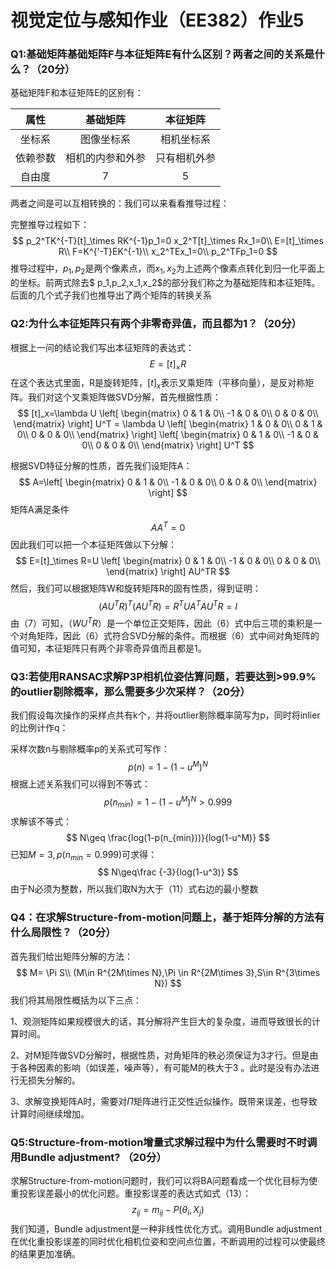 # 视觉定位与感知作业（EE382）作业5

### Q1:基础矩阵基础矩阵F与本征矩阵E有什么区别？两者之间的关系是什么？（20分）

基础矩阵F和本征矩阵E的区别有：

|   属性   |     基础矩阵     |   本征矩阵   |
| :------: | :--------------: | :----------: |
|  坐标系  |    图像坐标系    |  相机坐标系  |
| 依赖参数 | 相机的内参和外参 | 只有相机外参 |
|  自由度  |        7         |      5       |

两者之间是可以互相转换的：我们可以来看看推导过程：

完整推导过程如下：
$$
p_2^TK^{-T}[t]_\times RK^{-1}p_1=0
x_2^T[t]_\times Rx_1=0\\
E=[t]_\times R\\
F=K^{'-T}EK^{-1}\\
x_2^TEx_1=0\\
p_2^TFp_1=0
$$
推导过程中，$p_1,p_2$是两个像素点，而$x_1,x_2$为上述两个像素点转化到归一化平面上的坐标。前两式除去$ p_1,p_2,x_1,x_2$的部分我们称之为基础矩阵和本征矩阵。后面的几个式子我们也推导出了两个矩阵的转换关系



### Q2:为什么本征矩阵只有两个非零奇异值，而且都为1？（20分）

根据上一问的结论我们写出本征矩阵的表达式：
$$
E=[t]_\times R
$$
在这个表达式里面，R是旋转矩阵，$[t]_x$表示叉乘矩阵（平移向量），是反对称矩阵。我们对这个叉乘矩阵做SVD分解，首先根据性质：
$$
[t]_x=\lambda U 
\left[
 \begin{matrix}
   0 & 1 & 0\\
   -1 & 0 & 0\\
   0 & 0 & 0\\
  \end{matrix} 
\right]
U^T = \lambda U
\left[
 \begin{matrix}
   1 & 0 & 0\\
   0 & 1 & 0\\
   0 & 0 & 0\\
  \end{matrix} 
\right]
\left[
 \begin{matrix}
   0 & 1 & 0\\
   -1 & 0 & 0\\
   0 & 0 & 0\\
  \end{matrix} 
\right]
U^T
$$


根据SVD特征分解的性质，首先我们设矩阵A：
$$
A=\left[
 \begin{matrix}
   0 & 1 & 0\\
   -1 & 0 & 0\\
   0 & 0 & 0\\
  \end{matrix} 
\right]
$$
矩阵A满足条件
$$
AA^T=0
$$
因此我们可以把一个本征矩阵做以下分解：
$$
E=[t]_\times R=U
\left[
 \begin{matrix}
   0 & 1 & 0\\
   -1 & 0 & 0\\
   0 & 0 & 0\\
  \end{matrix} 
\right]
AU^TR
$$
然后，我们可以根据矩阵W和旋转矩阵R的固有性质，得到证明：
$$
(AU^TR)^T(AU^TR)=R^TUA^TAU^TR=I
$$
由（7）可知，$（WU^TR）$是一个单位正交矩阵，因此（6）式中后三项的乘积是一个对角矩阵，因此（6）式符合SVD分解的条件。而根据（6）式中间对角矩阵的值可知，本征矩阵只有两个非零奇异值而且都是1。

### Q3:若使用RANSAC求解P3P相机位姿估算问题，若要达到>99.9%的outlier剔除概率，那么需要多少次采样？（20分）

我们假设每次操作的采样点共有k个，并将outlier剔除概率简写为p，同时将inlier的比例计作q：

采样次数n与剔除概率p的关系式可写作：
$$
p(n)=1-(1-u^M)^N
$$
根据上述关系我们可以得到不等式：
$$
p(n_{min})=1-(1-u^M)^N>0.999
$$
求解该不等式：
$$
N\geq \frac{log(1-p(n_{min}))}{log(1-u^M)}
$$
已知$M = 3,p(n_{min}=0.999)$可求得：
$$
N\geq\frac {-3}{log(1-u^3)}
$$
由于N必须为整数，所以我们取N为大于（11）式右边的最小整数

### Q4：在求解Structure-from-motion问题上，基于矩阵分解的方法有什么局限性？（20分）

首先我们给出矩阵分解的方法：
$$
M= \Pi S\\
(M\in R^{2M\times N},\Pi \in R^{2M\times 3},S\in R^{3\times N})
$$
我们将其局限性概括为以下三点：

1、观测矩阵如果规模很大的话，其分解将产生巨大的复杂度，进而导致很长的计算时间。

2、对M矩阵做SVD分解时，根据性质，对角矩阵的秩必须保证为3才行。但是由于各种因素的影响（如误差，噪声等），有可能M的秩大于3 。此时是没有办法进行无损失分解的。

3、求解变换矩阵A时，需要对$\Pi$矩阵进行正交性近似操作。既带来误差，也导致计算时间继续增加。

### Q5:Structure-from-motion增量式求解过程中为什么需要时不时调用Bundle adjustment? （20分）

求解Structure-from-motion问题时，我们可以将BA问题看成一个优化目标为使重投影误差最小的优化问题。重投影误差的表达式如式（13）：
$$
z_{ij}=m_{ij}-P(\theta_i,X_j)
$$
我们知道，Bundle adjustment是一种非线性优化方式。调用Bundle adjustment在优化重投影误差的同时优化相机位姿和空间点位置，不断调用的过程可以使最终的结果更加准确。